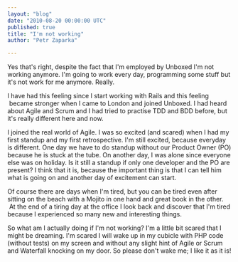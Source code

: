 ```yaml
---
layout: "blog"
date: "2010-08-20 00:00:00 UTC"
published: true
title: "I'm not working"
author: "Petr Zaparka"

---
```


Yes that's right, despite the fact that I'm employed by Unboxed I'm not working anymore. I'm going to work every day, programming some stuff but it's not work for me anymore. Really.

I have had this feeling since I start working with Rails and this feeling &nbsp;became stronger when I came to London and joined Unboxed. I had heard about Agile and Scrum and I had tried to practise TDD and BDD before, but it's really different here and now.

I joined the real world of Agile. I was so excited (and scared) when I had my first standup and my first retrospective. I'm still excited, because everyday is different. One day we have to do standup without our Product Owner (PO) because he is stuck at the tube. On another day, I was alone since everyone else was on holiday. Is it still a standup if only one developer and the PO are present? I think that it is, because the important thing is that I can tell him what is going on and another day of excitement can start.

Of course there are days when I'm tired, but you can be tired even after sitting on the beach with a Mojito in one hand and great book in the other. &nbsp;At the end of a tiring day at the office I look back and discover that I'm tired because I experienced so many new and interesting things.&nbsp;

So what am I actually doing if I'm not working?&nbsp;I'm a little bit scared that I might be dreaming. I'm scared I will wake up in my cubicle with PHP code (without tests) on my screen and without any slight hint of Agile or Scrum and Waterfall knocking on my door. So please don't wake me; I like it as it is!


